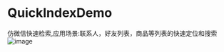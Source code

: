 # QuickIndexDemo
仿微信快速检索,应用场景:联系人，好友列表，商品等列表的快速定位和搜索
![image](https://github.com/cai784921129/QuickIndexDemo/blob/master/screenshot/quickIndex.gif?raw=true)



